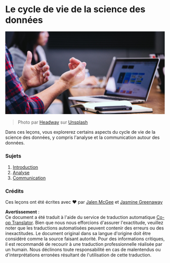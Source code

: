 <!--
CO_OP_TRANSLATOR_METADATA:
{
  "original_hash": "dd173fd30fc039a7a299898920680723",
  "translation_date": "2025-08-25T17:41:03+00:00",
  "source_file": "4-Data-Science-Lifecycle/README.md",
  "language_code": "fr"
}
-->
# Le cycle de vie de la science des données

![communication](../../../translated_images/communication.06d8e2a88d30d168d661ad9f9f0a4f947ebff3719719cfdaf9ed00a406a01ead.fr.jpg)
> Photo par <a href="https://unsplash.com/@headwayio?utm_source=unsplash&utm_medium=referral&utm_content=creditCopyText">Headway</a> sur <a href="https://unsplash.com/s/photos/communication?utm_source=unsplash&utm_medium=referral&utm_content=creditCopyText">Unsplash</a>
  
Dans ces leçons, vous explorerez certains aspects du cycle de vie de la science des données, y compris l'analyse et la communication autour des données.

### Sujets

1. [Introduction](14-Introduction/README.md)
2. [Analyse](15-analyzing/README.md)
3. [Communication](16-communication/README.md)

### Crédits

Ces leçons ont été écrites avec ❤️ par [Jalen McGee](https://twitter.com/JalenMCG) et [Jasmine Greenaway](https://twitter.com/paladique)

**Avertissement** :  
Ce document a été traduit à l'aide du service de traduction automatique [Co-op Translator](https://github.com/Azure/co-op-translator). Bien que nous nous efforcions d'assurer l'exactitude, veuillez noter que les traductions automatisées peuvent contenir des erreurs ou des inexactitudes. Le document original dans sa langue d'origine doit être considéré comme la source faisant autorité. Pour des informations critiques, il est recommandé de recourir à une traduction professionnelle réalisée par un humain. Nous déclinons toute responsabilité en cas de malentendus ou d'interprétations erronées résultant de l'utilisation de cette traduction.
